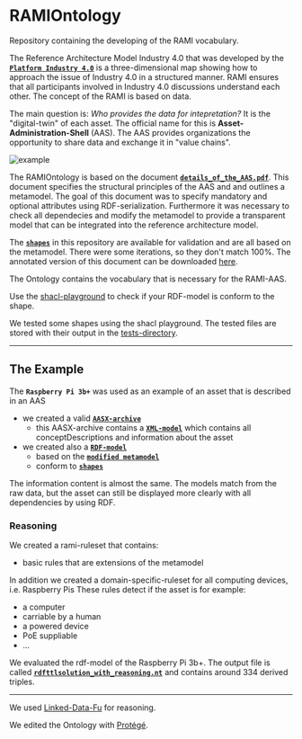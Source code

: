 # RAMIOntology
Repository containing the developing of the RAMI vocabulary.

The Reference Architecture Model Industry 4.0 that was developed by the [**`Platform Industry 4.0`**](https://www.plattform-i40.de/PI40/Navigation/DE/Home/home.html) is a three-dimensional map showing how to approach the issue of Industry 4.0 in a structured manner. RAMI ensures that all participants involved in Industry 4.0 discussions understand each other. The concept of the RAMI is based on data.

The main question is: *Who provides the data for intepretation?* It is the "digital-twin" of each asset. The official name for this is **Asset-Administration-Shell** (AAS).
The AAS provides organizations the opportunity to share data and exchange it in "value chains".

![example](https://encrypted-tbn0.gstatic.com/images?q=tbn:ANd9GcQ0v_gGsBH7qGsdDBYS_z-OuqsvYXvjgImxHlZLQZ_Rv6oCtdqjYQ "AAS example")

The RAMIOntology is based on the document [**`details_of_the_AAS.pdf`**](https://www.zvei.org/fileadmin/user_upload/Presse_und_Medien/Publikationen/2018/November/Details_of-the_Asset_Administration_Shell/Details_of-the_Asset_Administration_Shell.PDF). This document specifies the structural principles of the AAS and and outlines a metamodel. The goal of this document was to specify mandatory and optional attributes using RDF-serialization. Furthermore it was necessary to check all dependecies and modify the metamodel to provide a transparent model that can be integrated into the reference architecture model.

The [**`shapes`**](schema/) in this repository are available for validation and are all based on the metamodel. There were some iterations, so they don't match 100%. The annotated version of this document can be downloaded [here](http://116.203.149.114/2018-verwaltungsschale-im-detail-annotated-umls.pdf).

The Ontology contains the vocabulary that is necessary for the RAMI-AAS.

Use the [shacl-playground](http://shacl.org/playground/) to check if your RDF-model is conform to the shape.

We tested some shapes using the shacl playground. The tested files are stored with their output in the [tests-directory](tests).

***
## The Example
The **`Raspberry Pi 3b+`** was used as an example of an asset that is described in an AAS
- we created a valid [**`AASX-archive`**](RaspberryPi3bPlus_EXAMPLE/Raspberry_Pi_3b_plus.aasx)
    - this AASX-archive contains a [**`XML-model`**](RaspberryPi3bPlus_EXAMPLE/Raspberry_Pi_3b_plus/aasx/iais_fraunhofer_de_en_aas_examples/iais_fraunhofer_de_en_aas_examples_raspberry_pi_3b_plus.aas.xml) which contains all conceptDescriptions and information about the asset
- we created also a [**`RDF-model`**](RaspberryPi3bPlus_EXAMPLE/rdfttlsolution.ttl)
    - based on the [**`modified metamodel`**](http://116.203.149.114/2018-verwaltungsschale-im-detail-annotated-umls.pdf)
    - conform to [**`shapes`**](schema/)

The information content is almost the same. The models match from the raw data, but the asset can still be displayed more clearly with all dependencies by using RDF.

### Reasoning
We created a rami-ruleset that contains:
- basic rules that are extensions of the metamodel

In addition we created a domain-specific-ruleset for all computing devices, i.e. Raspberry Pis
These rules detect if the asset is for example:
- a computer
- carriable by a human
- a powered device
- PoE suppliable
- ...

We evaluated the rdf-model of the Raspberry Pi 3b+. The output file is called [**`rdfttlsolution_with_reasoning.nt`**](RaspberryPi3bPlus_EXAMPLE/reasoning/rdfttlsolution_with_reasoning.nt) and contains around 334 derived triples.


***
We used [Linked-Data-Fu](https://linked-data-fu.github.io) for reasoning.

We edited the Ontology with [Protégé](https://protege.stanford.edu).
